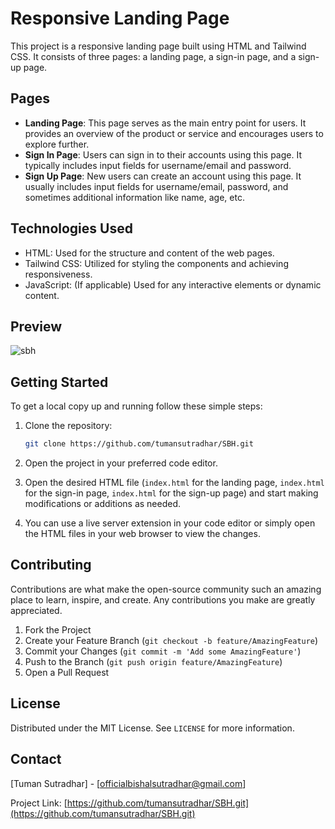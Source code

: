 # Responsive Landing Page

This project is a responsive landing page built using HTML and Tailwind CSS. It consists of three pages: a landing page, a sign-in page, and a sign-up page.

## Pages

- **Landing Page**: This page serves as the main entry point for users. It provides an overview of the product or service and encourages users to explore further.
- **Sign In Page**: Users can sign in to their accounts using this page. It typically includes input fields for username/email and password.
- **Sign Up Page**: New users can create an account using this page. It usually includes input fields for username/email, password, and sometimes additional information like name, age, etc.

## Technologies Used

- HTML: Used for the structure and content of the web pages.
- Tailwind CSS: Utilized for styling the components and achieving responsiveness.
- JavaScript: (If applicable) Used for any interactive elements or dynamic content.

## Preview

![sbh](https://github.com/tumansutradhar/SBH/assets/121193864/fcb524e9-c60c-4004-861b-1481fffef3eb)


## Getting Started

To get a local copy up and running follow these simple steps:

1. Clone the repository:

    ```bash
    git clone https://github.com/tumansutradhar/SBH.git
    ```

2. Open the project in your preferred code editor.

3. Open the desired HTML file (`index.html` for the landing page, `index.html` for the sign-in page, `index.html` for the sign-up page) and start making modifications or additions as needed.

4. You can use a live server extension in your code editor or simply open the HTML files in your web browser to view the changes.

## Contributing

Contributions are what make the open-source community such an amazing place to learn, inspire, and create. Any contributions you make are greatly appreciated.

1. Fork the Project
2. Create your Feature Branch (`git checkout -b feature/AmazingFeature`)
3. Commit your Changes (`git commit -m 'Add some AmazingFeature'`)
4. Push to the Branch (`git push origin feature/AmazingFeature`)
5. Open a Pull Request

## License

Distributed under the MIT License. See `LICENSE` for more information.

## Contact

[Tuman Sutradhar] - [officialbishalsutradhar@gmail.com]

Project Link: [https://github.com/tumansutradhar/SBH.git](https://github.com/tumansutradhar/SBH.git)
